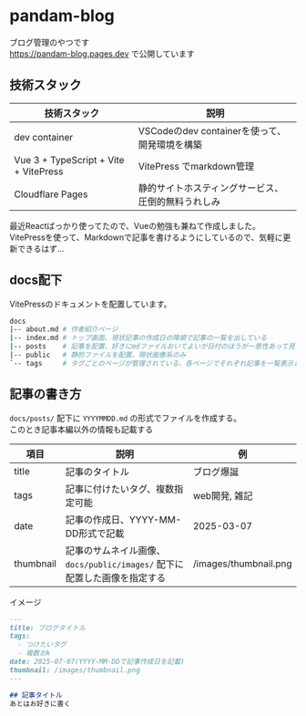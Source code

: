 # pandam-blog

ブログ管理のやつです<br>
https://pandam-blog.pages.dev で公開しています

## 技術スタック

| 技術スタック | 説明 |
| --- | --- |
| dev container | VSCodeのdev containerを使って、開発環境を構築 |
| Vue 3 + TypeScript + Vite + VitePress | VitePress でmarkdown管理 |
| Cloudflare Pages | 静的サイトホスティングサービス、圧倒的無料うれしみ |

最近Reactばっかり使ってたので、Vueの勉強も兼ねて作成しました。<br>
VitePressを使って、Markdownで記事を書けるようにしているので、気軽に更新できるはず...

## docs配下

VitePressのドキュメントを配置しています。

```sh
docs
|-- about.md # 作者紹介ページ
|-- index.md # トップ画面、現状記事の作成日の降順で記事の一覧を出している
|-- posts    # 記事を配置、好きにmdファイルおいてよいが日付のほうが一意性あって見やすい
|-- public   # 静的ファイルを配置、現状画像系のみ
`-- tags     # タグごとのページが管理されている、各ページでそれぞれ記事を一覧表示しているページ
```

## 記事の書き方

`docs/posts/` 配下に `YYYYMMDD.md` の形式でファイルを作成する。<br>
このとき記事本編以外の情報も記載する

|項目|説明|例|
|---|---|---|
|title|記事のタイトル|ブログ爆誕|
|tags|記事に付けたいタグ、複数指定可能|web開発, 雑記|
|date|記事の作成日、YYYY-MM-DD形式で記載|2025-03-07|
|thumbnail|記事のサムネイル画像、`docs/public/images/` 配下に配置した画像を指定する|/images/thumbnail.png|

イメージ

```md
---
title: ブログタイトル
tags:
  - つけたいタグ
  - 複数おk
date: 2025-07-07(YYYY-MM-DDで記事作成日を記載)
thumbnail: /images/thumbnail.png
---

## 記事タイトル
あとはお好きに書く
```
